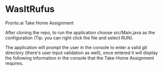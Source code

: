 # WasItRufus
Pronto.ai Take Home Assignment

After cloning the repo, to run the application choose src/Main.java as the configuration (Tip: you can right click the file and select RUN).

The application will prompt the user in the console to enter a valid git directory (there's user input validation as well), once entered it will display the following information in the console that the Take-Home Assignment requires. 
